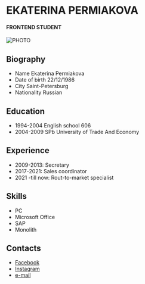 # EKATERINA PERMIAKOVA
#### FRONTEND STUDENT
![PHOTO](https://sun9-83.userapi.com/impg/yhlnUDvrQ35G375HKyULL1YAvY6DZWcbUQOB3g/aw8-rT5rBag.jpg?size=1620x2160&quality=96&sign=3ef427d14d9c893c6aa391f0c3d8a12c&type=album)
## Biography
* Name Ekaterina Permiakova
* Date of birth 22/12/1986
* City Saint-Petersburg
* Nationality Russian
## Education
* 1994-2004 English school 606
* 2004-2009 SPb University of Trade And Economy
## Experience
* 2009-2013: Secretary
* 2017-2021: Sales coordinator
* 2021 -till now: Rout-to-market specialist
## Skills
* PC
* Microsoft Office
* SAP
* Monolith
## Contacts
* [Facebook](https://facebook.com)
* [Instagram](https://instagram.com)
* [e-mail](ostanenka@gmail.com)
